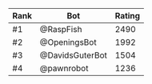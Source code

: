 Rank|Bot|Rating
---|---|---
#1|@RaspFish|2490
#2|@OpeningsBot|1992
#3|@DavidsGuterBot|1504
#4|@pawnrobot|1236
